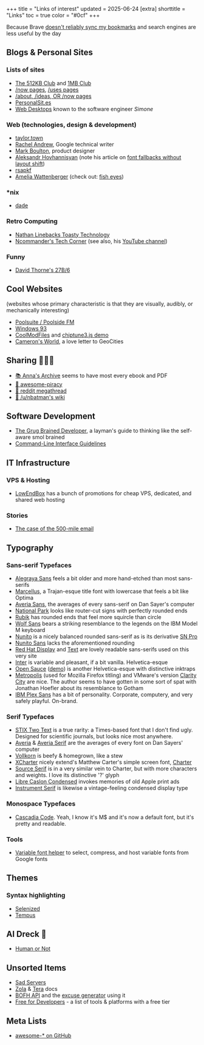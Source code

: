 +++
title = "Links of interest"
updated = 2025-06-24
[extra]
shorttitle = "Links"
toc = true
color = "#0cf"
+++

Because Brave [doesn't reliably sync my bookmarks](https://github.com/brave/brave-browser/issues/35042) and search engines are less useful by the day

## Blogs & Personal Sites

### Lists of sites
* [The 512KB Club](https://512kb.club/) and [1MB Club](https://1mb.club/)
* [/now pages](https://nownownow.com/), [/uses pages](https://uses.tech/)
* [/about, /ideas, OR /now pages](https://aboutideasnow.com/)
* [PersonalSit.es](https://personalsit.es/)
* [Web Desktops](https://simone.computer/#/webdesktops) known to the software engineer *Simone*

### Web (technologies, design & development)
* [taylor.town](https://taylor.town/)
* [Rachel Andrew](https://rachelandrew.co.uk/), Google technical writer
* [Mark Boulton](https://markboulton.co.uk/), product designer
* [Aleksandr Hovhannisyan](https://www.aleksandrhovhannisyan.com/) (note his article on [font fallbacks without layout shift](https://www.aleksandrhovhannisyan.com/blog/perfect-font-fallbacks/))
* [rsapkf](https://rsapkf.org/)
* [Amelia Wattenberger](https://wattenberger.com/) (check out: [fish eyes](https://wattenberger.com/thoughts/fish-eye))

### *nix
* [dade](https://0xda.de/blog/)

### Retro Computing
* [Nathan Linebacks Toasty Technology](https://toastytech.com/)
* [Ncommander's Tech Corner](https://casadevall.pro/) (see also, his [YouTube channel](https://www.youtube.com/@NCommander/))

### Funny
* [David Thorne's 27B/6](https://27bslash6.com/index.html)

## Cool Websites

(websites whose primary characteristic is that they are visually, audibly, or mechanically interesting)

* [Poolsuite / Poolside FM](https://poolsuite.net/)
* [Windows 93](https://www.windows93.net/)
* [CoolModFiles](https://coolmodfiles.com/) and [chiptune3.js demo](https://drsnuggles.github.io/chiptune/demo.html)
* [Cameron's World](https://www.cameronsworld.net/), a love letter to GeoCities

## Sharing 🏴‍☠️🦜
* [📚 Anna's Archive](https://annas-archive.org) seems to have most every ebook and PDF
* [🔗 awesome-piracy](https://shakil-shahadat.github.io/awesome-piracy/)
* [🔗 reddit megathread](https://old.reddit.com/r/Piracy/wiki/megathread)
* [🔗 /u/nbatman's wiki](https://old.reddit.com/r/FREEMEDIAHECKYEAH/wiki/index)

## Software Development
* [The Grug Brained Developer](https://grugbrain.dev/), a layman's guide to thinking like the self-aware smol brained
* [Command-Line Interface Guidelines](https://clig.dev/)

## IT Infrastructure

### VPS & Hosting
* [LowEndBox](https://lowendbox.com/) has a bunch of promotions for cheap VPS, dedicated, and shared web hosting

### Stories
* [The case of the 500-mile email](https://www.ibiblio.org/harris/500milemail.html)

## Typography

### Sans-serif Typefaces

* [Alegraya Sans](https://fonts.google.com/specimen/Alegreya+Sans) feels a bit older and more hand-etched than most sans-serifs
* [Marcellus](https://fonts.google.com/specimen/Marcellus), a Trajan-esque title font with lowercase that feels a bit like Optima
* [Averia Sans](https://fonts.google.com/specimen/Averia+Sans+Libre), the averages of every sans-serif on Dan Sayer's computer
* [National Park](https://nationalparktypeface.com/) looks like router-cut signs with perfectly rounded ends
* [Rubik](https://fonts.google.com/specimen/Rubik) has rounded ends that feel more squircle than circle
* [Wolf Sans](https://fonts2u.com/wolf-sans-regular.font) bears a striking resemblance to the legends on the IBM Model M keyboard
* [Nunito](https://fonts.google.com/specimen/Nunito) is a nicely balanced rounded sans-serif as is its derivative [SN Pro](https://supernotes.app/open-source/sn-pro/)
* [Nunito Sans](https://fonts.google.com/specimen/Nunito+Sans) lacks the aforementioned rounding
* [Red Hat Display](https://fonts.google.com/specimen/Red+Hat+Display) and [Text](https://fonts.google.com/specimen/Red+Hat+Text) are lovely readable sans-serifs used on this very site
* [Inter](https://rsms.me/inter/) is variable and pleasant, if a bit vanilla. Helvetica-esque
* [Open Sauce](https://github.com/marcologous/Open-Sauce-Fonts) ([demo](https://www.behance.net/gallery/94876543/Open-Sauce-Sans-Typeface)) is another Helvetica-esque with distinctive inktraps
* [Metropolis](https://fontesk.com/metropolis-typeface/) (used for Mozilla Firefox titling) and VMware's version [Clarity City](https://fontesk.com/clarity-city-typeface/) are nice. The author seems to have gotten in some sort of spat with Jonathan Hoefler about its resemblance to Gotham
* [IBM Plex Sans](https://www.ibm.com/plex/) has a bit of personality. Corporate, computery, and very safely playful. On-brand.

### Serif Typefaces
* [STIX Two Text](https://fonts.google.com/specimen/STIX+Two+Text) is a true rarity: a Times-based font that I don't find ugly. Designed for scientific journals, but looks nice most anywhere.
* [Averia](https://fonts.google.com/specimen/Averia+Libre) & [Averia Serif](https://fonts.google.com/specimen/Averia+Serif+Libre) are the averages of every font on Dan Sayers' computer
* [Vollkorn](https://fonts.google.com/specimen/Vollkorn) is beefy & homegrown, like a stew
* [XCharter](https://fontesk.com/xcharter-typeface/) nicely extend's Matthew Carter's simple screen font, [Charter](https://practicaltypography.com/charter.html)
* [Source Serif](https://fonts.google.com/specimen/Source+Serif+4) is in a very similar vein to Charter, but with more characters and weights. I love its distinctive '?' glyph
* [Libre Caslon Condensed](https://github.com/ertekinno/libre-caslon-condensed) invokes memories of old Apple print ads
* [Instrument Serif](https://fonts.google.com/specimen/Instrument+Serif) is likewise a vintage-feeling condensed display type

### Monospace Typefaces
* [Cascadia Code](https://github.com/microsoft/cascadia-code). Yeah, I know it's M$ and it's now a default font, but it's pretty and readable.

### Tools
* [Variable font helper](https://variable-font-helper.web.app/) to select, compress, and host variable fonts from Google fonts

## Themes

### Syntax highlighting
* [Selenized](https://github.com/jan-warchol/selenized)
* [Tempus](https://github.com/protesilaos/tempus-themes)

## AI Dreck 🤖

* [Human or Not](https://humanornot.ai)

## Unsorted Items
* [Sad Servers](https://sadservers.com/)
* [Zola](https://www.getzola.org/documentation) & [Tera](https://keats.github.io/tera/docs/) docs
* [BOFH API](https://bombeck.io/projects/bastard-operator-from-hell-generator) and the [excuse generator](https://it-excuse.bombeck.io/) using it
* [Free for Developers](https://free-for.dev/) - a list of tools & platforms with a free tier

## Meta Lists
* [awesome-* on GitHub](https://github.com/sindresorhus/awesome#readme)
